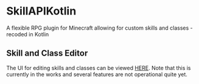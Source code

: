 # SkillAPIKotlin
A flexible RPG plugin for Minecraft allowing for custom skills and classes - recoded in Kotlin

## Skill and Class Editor
The UI for editing skills and classes can be viewed [HERE](https://eniripsa96.github.io/SkillAPIKotlin). Note that this is currently in the works and several features are not operational quite yet.
